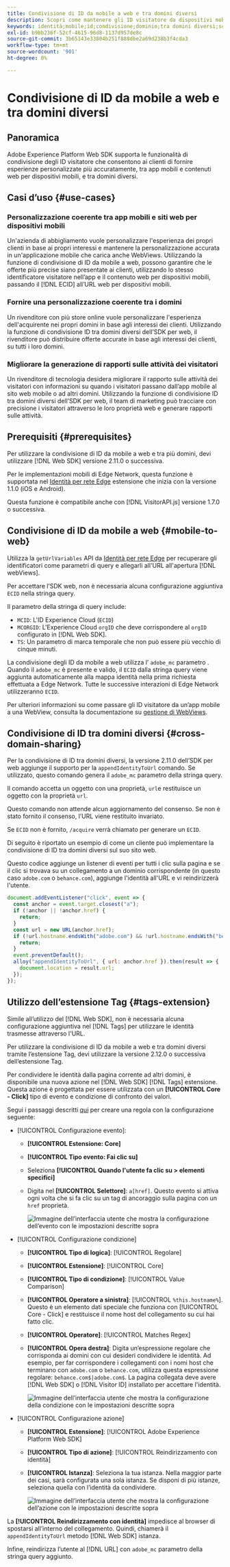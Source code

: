 ```yaml
---
title: Condivisione di ID da mobile a web e tra domini diversi
description: Scopri come mantenere gli ID visitatore da dispositivi mobili a proprietà web e tra domini diversi
keywords: identità;mobile;id;condivisione;dominio;tra domini diversi;sdk;piattaforma;
exl-id: b9bb236f-52cf-4615-96d8-1137d957de8c
source-git-commit: 3b65143e33804b251f888dbe2a69d238b3f4cda3
workflow-type: tm+mt
source-wordcount: '901'
ht-degree: 0%

---
```


# Condivisione di ID da mobile a web e tra domini diversi

## Panoramica

Adobe Experience Platform Web SDK supporta le funzionalità di condivisione degli ID visitatore che consentono ai clienti di fornire esperienze personalizzate più accuratamente, tra app mobili e contenuti web per dispositivi mobili, e tra domini diversi.

## Casi d’uso {#use-cases}

### Personalizzazione coerente tra app mobili e siti web per dispositivi mobili

Un&#39;azienda di abbigliamento vuole personalizzare l&#39;esperienza dei propri clienti in base ai propri interessi e mantenere la personalizzazione accurata in un&#39;applicazione mobile che carica anche WebViews. Utilizzando la funzione di condivisione di ID da mobile a web, possono garantire che le offerte più precise siano presentate ai clienti, utilizzando lo stesso identificatore visitatore nell’app e il contenuto web per dispositivi mobili, passando il [!DNL ECID] all’URL web per dispositivi mobili.

### Fornire una personalizzazione coerente tra i domini

Un rivenditore con più store online vuole personalizzare l&#39;esperienza dell&#39;acquirente nei propri domini in base agli interessi dei clienti. Utilizzando la funzione di condivisione ID tra domini diversi dell’SDK per web, il rivenditore può distribuire offerte accurate in base agli interessi dei clienti, su tutti i loro domini.

### Migliorare la generazione di rapporti sulle attività dei visitatori

Un rivenditore di tecnologia desidera migliorare il rapporto sulle attività dei visitatori con informazioni su quando i visitatori passano dall’app mobile al sito web mobile o ad altri domini. Utilizzando la funzione di condivisione ID tra domini diversi dell’SDK per web, il team di marketing può tracciare con precisione i visitatori attraverso le loro proprietà web e generare rapporti sulle attività.

## Prerequisiti {#prerequisites}

Per utilizzare la condivisione di ID da mobile a web e tra più domini, devi utilizzare [!DNL Web SDK] versione 2.11.0 o successiva.

Per le implementazioni mobili di Edge Network, questa funzione è supportata nel [Identità per rete Edge](https://aep-sdks.gitbook.io/docs/foundation-extensions/identity-for-edge-network) estensione che inizia con la versione 1.1.0 (iOS e Android).

Questa funzione è compatibile anche con [!DNL VisitorAPI.js] versione 1.7.0 o successiva.

## Condivisione di ID da mobile a web {#mobile-to-web}

Utilizza la `getUrlVariables` API da [Identità per rete Edge](https://aep-sdks.gitbook.io/docs/foundation-extensions/identity-for-edge-network/api-reference#geturlvariables) per recuperare gli identificatori come parametri di query e allegarli all&#39;URL all&#39;apertura [!DNL webViews].

Per accettare l’SDK web, non è necessaria alcuna configurazione aggiuntiva `ECID` nella stringa query.

Il parametro della stringa di query include:

* `MCID`: L&#39;ID Experience Cloud (`ECID`)
* `MCORGID`: L&#39;Experience Cloud `orgID` che deve corrispondere al `orgID` configurato in [!DNL Web SDK].
* `TS`: Un parametro di marca temporale che non può essere più vecchio di cinque minuti.


La condivisione degli ID da mobile a web utilizza l’ `adobe_mc` parametro . Quando il `adobe_mc` è presente e valido, il `ECID` dalla stringa query viene aggiunta automaticamente alla mappa identità nella prima richiesta effettuata a Edge Network. Tutte le successive interazioni di Edge Network utilizzeranno `ECID`.

Per ulteriori informazioni su come passare gli ID visitatore da un’app mobile a una WebView, consulta la documentazione su [gestione di WebViews](https://experienceleague.adobe.com/docs/platform-learn/implement-mobile-sdk/app-implementation/web-views.html#implementation).

## Condivisione di ID tra domini diversi {#cross-domain-sharing}

Per la condivisione di ID tra domini diversi, la versione 2.11.0 dell’SDK per web aggiunge il supporto per la `appendIdentityToUrl` comando. Se utilizzato, questo comando genera il `adobe_mc` parametro della stringa query.

Il comando accetta un oggetto con una proprietà, `url`e restituisce un oggetto con la proprietà `url`.

Questo comando non attende alcun aggiornamento del consenso. Se non è stato fornito il consenso, l’URL viene restituito invariato.

Se `ECID` non è fornito, `/acquire` verrà chiamato per generare un `ECID`.

Di seguito è riportato un esempio di come un cliente può implementare la condivisione di ID tra domini diversi sul suo sito web.

Questo codice aggiunge un listener di eventi per tutti i clic sulla pagina e se il clic si trovava su un collegamento a un dominio corrispondente (in questo caso `adobe.com` o `behance.com`), aggiunge l&#39;identità all&#39;URL e vi reindirizzerà l&#39;utente.

```js
document.addEventListener("click", event => {
  const anchor = event.target.closest("a");
  if (!anchor || !anchor.href) {
    return;
  }
  const url = new URL(anchor.href);
  if (!url.hostname.endsWith("adobe.com") && !url.hostname.endsWith("behance.com")) {
    return;
  }
  event.preventDefault();
  alloy("appendIdentityToUrl", { url: anchor.href }).then(result => {
    document.location = result.url;
  });
});
```

## Utilizzo dell’estensione Tag {#tags-extension}

Simile all’utilizzo del [!DNL Web SDK], non è necessaria alcuna configurazione aggiuntiva nel [!DNL Tags] per utilizzare le identità trasmesse attraverso l&#39;URL.

Per utilizzare la condivisione di ID da mobile a web e tra domini diversi tramite l’estensione Tag, devi utilizzare la versione 2.12.0 o successiva dell’estensione Tag.

Per condividere le identità dalla pagina corrente ad altri domini, è disponibile una nuova azione nel [!DNL Web SDK] [!DNL Tags] estensione. Questa azione è progettata per essere utilizzata con un **[!UICONTROL Core - Click]** tipo di evento e condizione di confronto dei valori.

Segui i passaggi descritti [qui](../../tags/ui/managing-resources/rules.md) per creare una regola con la configurazione seguente:

* [!UICONTROL Configurazione evento]:
   * **[!UICONTROL Estensione: Core]**
   * **[!UICONTROL Tipo evento: Fai clic su]**
   * Seleziona **[!UICONTROL Quando l&#39;utente fa clic su > elementi specifici]**
   * Digita nel **[!UICONTROL Selettore]**: `a[href]`. Questo evento si attiva ogni volta che si fa clic su un tag di ancoraggio sulla pagina con un `href` proprietà.

      ![Immagine dell’interfaccia utente che mostra la configurazione dell’evento con le impostazioni descritte sopra](assets/id-sharing-event-configuration.png)

* [!UICONTROL Configurazione condizione]
   * **[!UICONTROL Tipo di logica]**: [!UICONTROL Regolare]
   * **[!UICONTROL Estensione]**: [!UICONTROL Core]
   * **[!UICONTROL Tipo di condizione]**: [!UICONTROL Value Comparison]
   * **[!UICONTROL Operatore a sinistra]**: [!UICONTROL `%this.hostname%`]. Questo è un elemento dati speciale che funziona con [!UICONTROL Core - Click] e restituisce il nome host del collegamento su cui hai fatto clic.
   * **[!UICONTROL Operatore]**: [!UICONTROL Matches Regex]
   * **[!UICONTROL Opera destra]**: Digita un’espressione regolare che corrisponda ai domini con cui desideri condividere le identità. Ad esempio, per far corrispondere i collegamenti con i nomi host che terminano con `adobe.com` o `behance.com`, utilizza questa espressione regolare: `behance.com$|adobe.com$`. La pagina collegata deve avere [!DNL Web SDK] o [!DNL Visitor ID] installato per accettare l&#39;identità.

      ![Immagine dell’interfaccia utente che mostra la configurazione della condizione con le impostazioni descritte sopra](assets/id-sharing-condition-configuration.png)

* [!UICONTROL Configurazione azione]
   * **[!UICONTROL Estensione]**: [!UICONTROL Adobe Experience Platform Web SDK]
   * **[!UICONTROL Tipo di azione]**: [!UICONTROL Reindirizzamento con identità]
   * **[!UICONTROL Istanza]**: Seleziona la tua istanza. Nella maggior parte dei casi, sarà configurata una sola istanza. Se disponi di più istanze, seleziona quella con l’identità da condividere.

      ![Immagine dell’interfaccia utente che mostra la configurazione dell’azione con le impostazioni descritte sopra](assets/id-sharing-action-configuration.png)

La **[!UICONTROL Reindirizzamento con identità]** impedisce al browser di spostarsi all’interno del collegamento. Quindi, chiamerà il `appendIdentityToUrl` metodo [!DNL Web SDK] istanza.

Infine, reindirizza l’utente al [!DNL URL] con `adobe_mc` parametro della stringa query aggiunto.
